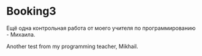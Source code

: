 # Booking3

Ещё одна контрольная работа от моего учителя по программированию - Михаила.

Another test from my programming teacher, Mikhail.
